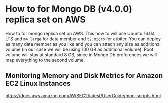 # How to for Mongo DB (v4.0.0) replica set on AWS
How to for mongo replica set on AWS. This how to will use Ubuntu 16.04 LTS and `m4.large` for data member and `t2.micro` for arbiter. You can deploy as many data member as you like and you can attach any size as additional volume (in our case we will be using 100 GB as additional volume). Root volume will stay at standard 8 GB, since in Mongo Db preferences we will map everything to the second volume.


## Monitoring Memory and Disk Metrics for Amazon EC2 Linux Instances
https://docs.aws.amazon.com/AWSEC2/latest/UserGuide/mon-scripts.html
